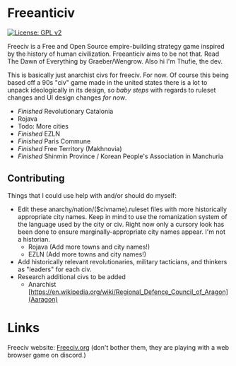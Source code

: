 Freeanticiv
=======

[![License: GPL v2](https://img.shields.io/badge/License-GPL%20v2-blue.svg)](https://www.gnu.org/licenses/old-licenses/gpl-2.0.en.html)

Freeciv is a Free and Open Source empire-building strategy game inspired by the history of human civilization. Freeanticiv aims to be not that. Read The Dawn of Everything by Graeber/Wengrow. Also hi I'm Thufie, the dev.

This is basically just anarchist civs for freeciv. For now. Of course this being based off a 90s "civ" game made in the united states there is a lot to unpack ideologically in its design, so *baby steps* with regards to ruleset changes and UI design changes *for now*.

- *Finished* Revolutionary Catalonia
- Rojava
 - Todo: More cities
- *Finished* EZLN
- *Finished* Paris Commune
- *Finished* Free Territory (Makhnovia)
- *Finished* Shinmin Province / Korean People's Association in Manchuria


## Contributing

Things that I could use help with and/or should do myself:

- Edit these anarchy/nation/($civname).ruleset files with more historically appropriate city names. Keep in mind to use the romanization system of the language used by the city or civ. Right now only a cursory look has been done to ensure marginally-appropriate city names appear. I'm not a historian.
    - Rojava (Add more towns and city names!)
    - EZLN (Add more towns and city names!)
- Add historically relevant revolutionaries, military tacticians, and thinkers as "leaders" for each civ.
- Research additional civs to be added
    - Anarchist [https://en.wikipedia.org/wiki/Regional_Defence_Council_of_Aragon](Aaragon)


Links
=====
Freeciv website: [Freeciv.org](http://www.freeciv.org/) (don't bother them, they are playing with a web browser game on discord.) 

